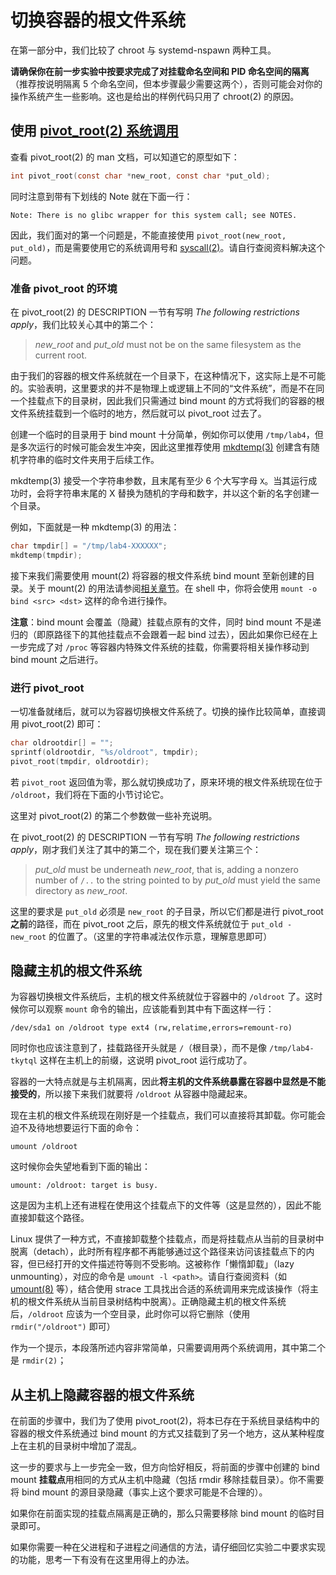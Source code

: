 # 切换容器的根文件系统

在第一部分中，我们比较了 chroot 与 systemd-nspawn 两种工具。

**请确保你在前一步实验中按要求完成了对挂载命名空间和 PID 命名空间的隔离**（推荐按说明隔离 5 个命名空间，但本步骤最少需要这两个），否则可能会对你的操作系统产生一些影响。这也是给出的样例代码只用了 chroot(2) 的原因。

## 使用 [pivot\_root(2) 系统调用][pivot_root.2]

查看 pivot\_root(2) 的 man 文档，可以知道它的原型如下：

```c
int pivot_root(const char *new_root, const char *put_old);
```

同时注意到带有下划线的 Note 就在下面一行：

```text
Note: There is no glibc wrapper for this system call; see NOTES.
```

因此，我们面对的第一个问题是，不能直接使用 `pivot_root(new_root, put_old)`，而是需要使用它的系统调用号和 [syscall(2)][syscall.2]。请自行查阅资料解决这个问题。

### 准备 pivot\_root 的环境

在 pivot\_root(2) 的 DESCRIPTION 一节有写明 *The following restrictions apply*，我们比较关心其中的第二个：

> *new\_root* and *put\_old* must not be on the same filesystem as the current root.

由于我们的容器的根文件系统就在一个目录下，在这种情况下，这实际上是不可能的。实验表明，这里要求的并不是物理上或逻辑上不同的“文件系统”，而是不在同一个挂载点下的目录树，因此我们只需通过 bind mount 的方式将我们的容器的根文件系统挂载到一个临时的地方，然后就可以 pivot\_root 过去了。

创建一个临时的目录用于 bind mount 十分简单，例如你可以使用 `/tmp/lab4`，但是多次运行的时候可能会发生冲突，因此这里推荐使用 [mkdtemp(3)][mkdtemp.3] 创建含有随机字符串的临时文件夹用于后续工作。

mkdtemp(3) 接受一个字符串参数，且末尾有至少 6 个大写字母 `X`。当其运行成功时，会将字符串末尾的 X 替换为随机的字母和数字，并以这个新的名字创建一个目录。

例如，下面就是一种 mkdtemp(3) 的用法：

```c
char tmpdir[] = "/tmp/lab4-XXXXXX";
mkdtemp(tmpdir);
```

接下来我们需要使用 mount(2) 将容器的根文件系统 bind mount 至新创建的目录。关于 mount(2) 的用法请参阅[相关章节](../mounts/README.md)。在 shell 中，你将会使用 `mount -o bind <src> <dst>` 这样的命令进行操作。

**注意**：bind mount 会覆盖（隐藏）挂载点原有的文件，同时 bind mount 不是递归的（即原路径下的其他挂载点不会跟着一起 bind 过去），因此如果你已经在上一步完成了对 `/proc` 等容器内特殊文件系统的挂载，你需要将相关操作移动到 bind mount 之后进行。

### 进行 pivot\_root

一切准备就绪后，就可以为容器切换根文件系统了。切换的操作比较简单，直接调用 pivot\_root(2) 即可：

```c
char oldrootdir[] = "";
sprintf(oldrootdir, "%s/oldroot", tmpdir);
pivot_root(tmpdir, oldrootdir);
```

若 `pivot_root` 返回值为零，那么就切换成功了，原来环境的根文件系统现在位于 `/oldroot`，我们将在下面的小节讨论它。

这里对 pivot\_root(2) 的第二个参数做一些补充说明。

在 pivot\_root(2) 的 DESCRIPTION 一节有写明 *The following restrictions apply*，刚才我们关注了其中的第二个，现在我们要关注第三个：

> *put\_old* must be underneath *new\_root*, that is, adding a nonzero number of `/..` to the string pointed to by *put\_old* must yield the same directory as *new\_root*.

这里的要求是 `put_old` 必须是 `new_root` 的子目录，所以它们都是进行 pivot\_root **之前**的路径，而在 pivot\_root 之后，原先的根文件系统就位于 `put_old - new_root` 的位置了。（这里的字符串减法仅作示意，理解意思即可）

## 隐藏主机的根文件系统

为容器切换根文件系统后，主机的根文件系统就位于容器中的 `/oldroot` 了。这时候你可以观察 `mount` 命令的输出，应该能看到其中有下面这样一行：

```text
/dev/sda1 on /oldroot type ext4 (rw,relatime,errors=remount-ro)
```

同时你也应该注意到了，挂载路径开头就是 `/`（根目录），而不是像 `/tmp/lab4-tkytql` 这样在主机上的前缀，这说明 pivot\_root 运行成功了。

容器的一大特点就是与主机隔离，因此**将主机的文件系统暴露在容器中显然是不能接受的**，所以接下来我们就要将 `/oldroot` 从容器中隐藏起来。

现在主机的根文件系统现在刚好是一个挂载点，我们可以直接将其卸载。你可能会迫不及待地想要运行下面的命令：

```shell
umount /oldroot
```

这时候你会失望地看到下面的输出：

```text
umount: /oldroot: target is busy.
```

这是因为主机上还有进程在使用这个挂载点下的文件等（这是显然的），因此不能直接卸载这个路径。

Linux 提供了一种方式，不直接卸载整个挂载点，而是将挂载点从当前的目录树中脱离（detach），此时所有程序都不再能够通过这个路径来访问该挂载点下的内容，但已经打开的文件描述符等则不受影响。这被称作「懒惰卸载」（lazy unmounting），对应的命令是 `umount -l <path>`。请自行查阅资料（如 [umount(8)][umount.8] 等），结合使用 strace 工具找出合适的系统调用来完成该操作（将主机的根文件系统从当前目录树结构中脱离）。正确隐藏主机的根文件系统后，`/oldroot` 应该为一个空目录，此时你可以将它删除（使用 `rmdir("/oldroot")` 即可）

作为一个提示，本段落所述内容非常简单，只需要调用两个系统调用，其中第二个是 `rmdir(2)`；

## 从主机上隐藏容器的根文件系统

在前面的步骤中，我们为了使用 pivot\_root(2)，将本已存在于系统目录结构中的容器的根文件系统通过 bind mount 的方式又挂载到了另一个地方，这从某种程度上在主机的目录树中增加了混乱。

这一步的要求与上一步完全一致，但方向恰好相反，将前面的步骤中创建的 bind mount **挂载点**用相同的方式从主机中隐藏（包括 rmdir 移除挂载目录）。你不需要将 bind mount 的源目录隐藏（事实上这个要求可能是不合理的）。

如果你在前面实现的挂载点隔离是正确的，那么只需要移除 bind mount 的临时目录即可。

如果你需要一种在父进程和子进程之间通信的方法，请仔细回忆实验二中要求实现的功能，思考一下有没有在这里用得上的办法。


  [pivot_root.2]: http://man7.org/linux/man-pages/man2/pivot_root.2.html
  [syscall.2]: http://man7.org/linux/man-pages/man2/syscall.2.html
  [mkdtemp.3]: http://man7.org/linux/man-pages/man3/mkdtemp.3.html
  [umount.8]: http://man7.org/linux/man-pages/man8/syscall.8.html
